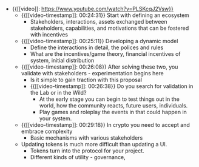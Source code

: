 - {{[[video]]: https://www.youtube.com/watch?v=PLSKcqJ2Vsw}}
    - {{[[video-timestamp]]: 00:24:31}} Start with defining an ecosystem
        - Stakeholders, interactions, assets exchanged between stakeholders, capabilities, and motivations that can be fostered with incentives
    - {{[[video-timestamp]]: 00:25:11}} Developing a dynamic model
        - Define the interactions in detail, the polices and rules
        - What are the incentives/game theory, financial incentives of system, initial distribution
    - {{[[video-timestamp]]: 00:26:08}} After solving these two, you validate with stakeholders - experimentation begins here
        - Is it simple to gain traction with this proposal
        - {{[[video-timestamp]]: 00:26:38}} Do you search for validation in the Lab or in the Wild?
            - At the early stage you can begin to test things out in the world, how the community reacts, future users, individuals.
            - Play games and roleplay the events in that could happen in your system.
    - {{[[video-timestamp]]: 00:29:18}} In crypto you need to accept and embrace complexity
        - Basic mechanisms with various stakeholders
    - Updating tokens is much more difficult than updating a UI.
        - Tokens turn into the protocol for your project.
        - Different kinds of utility - governance, 
